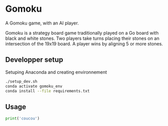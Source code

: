 # Gomoku

A Gomoku game, with an AI player.

Gomoku is a strategy board game traditionally played on a Go board with black and white stones. Two players take turns placing their stones on an intersection of the 19x19 board. A player wins by aligning 5 or more stones.

## Developper setup

Setuping Anaconda and creating environnement

```bash
./setup_dev.sh
conda activate gomoku_env
conda install --file requirements.txt
```

## Usage

```python
print('coucou')
```